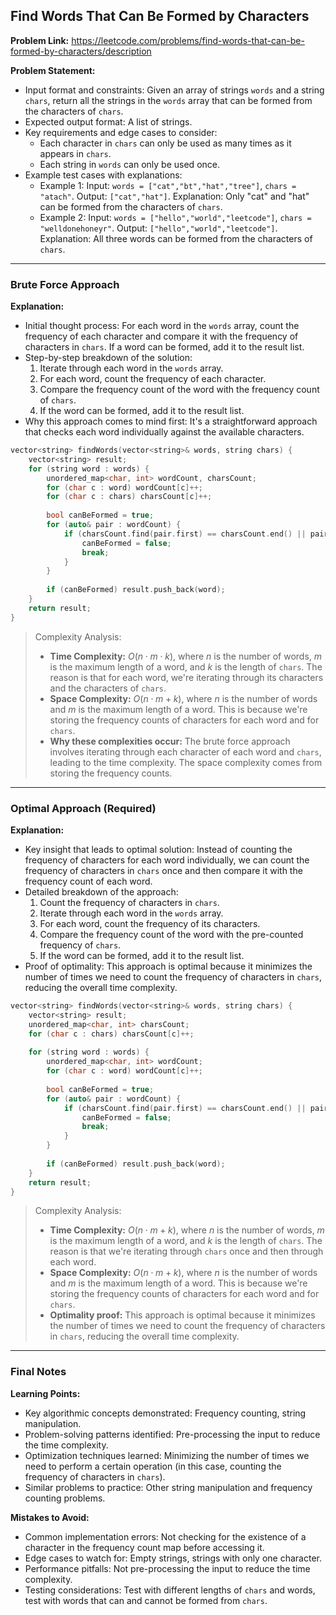 ## Find Words That Can Be Formed by Characters
**Problem Link:** https://leetcode.com/problems/find-words-that-can-be-formed-by-characters/description

**Problem Statement:**
- Input format and constraints: Given an array of strings `words` and a string `chars`, return all the strings in the `words` array that can be formed from the characters of `chars`.
- Expected output format: A list of strings.
- Key requirements and edge cases to consider: 
  - Each character in `chars` can only be used as many times as it appears in `chars`.
  - Each string in `words` can only be used once.
- Example test cases with explanations: 
  - Example 1: Input: `words = ["cat","bt","hat","tree"]`, `chars = "atach"`. Output: `["cat","hat"]`. Explanation: Only "cat" and "hat" can be formed from the characters of `chars`.
  - Example 2: Input: `words = ["hello","world","leetcode"]`, `chars = "welldonehoneyr"`. Output: `["hello","world","leetcode"]`. Explanation: All three words can be formed from the characters of `chars`.

---

### Brute Force Approach
**Explanation:**
- Initial thought process: For each word in the `words` array, count the frequency of each character and compare it with the frequency of characters in `chars`. If a word can be formed, add it to the result list.
- Step-by-step breakdown of the solution:
  1. Iterate through each word in the `words` array.
  2. For each word, count the frequency of each character.
  3. Compare the frequency count of the word with the frequency count of `chars`.
  4. If the word can be formed, add it to the result list.
- Why this approach comes to mind first: It's a straightforward approach that checks each word individually against the available characters.

```cpp
vector<string> findWords(vector<string>& words, string chars) {
    vector<string> result;
    for (string word : words) {
        unordered_map<char, int> wordCount, charsCount;
        for (char c : word) wordCount[c]++;
        for (char c : chars) charsCount[c]++;
        
        bool canBeFormed = true;
        for (auto& pair : wordCount) {
            if (charsCount.find(pair.first) == charsCount.end() || pair.second > charsCount[pair.first]) {
                canBeFormed = false;
                break;
            }
        }
        
        if (canBeFormed) result.push_back(word);
    }
    return result;
}
```

> Complexity Analysis:
> - **Time Complexity:** $O(n \cdot m \cdot k)$, where $n$ is the number of words, $m$ is the maximum length of a word, and $k$ is the length of `chars`. The reason is that for each word, we're iterating through its characters and the characters of `chars`.
> - **Space Complexity:** $O(n \cdot m + k)$, where $n$ is the number of words and $m$ is the maximum length of a word. This is because we're storing the frequency counts of characters for each word and for `chars`.
> - **Why these complexities occur:** The brute force approach involves iterating through each character of each word and `chars`, leading to the time complexity. The space complexity comes from storing the frequency counts.

---

### Optimal Approach (Required)
**Explanation:**
- Key insight that leads to optimal solution: Instead of counting the frequency of characters for each word individually, we can count the frequency of characters in `chars` once and then compare it with the frequency count of each word.
- Detailed breakdown of the approach:
  1. Count the frequency of characters in `chars`.
  2. Iterate through each word in the `words` array.
  3. For each word, count the frequency of its characters.
  4. Compare the frequency count of the word with the pre-counted frequency of `chars`.
  5. If the word can be formed, add it to the result list.
- Proof of optimality: This approach is optimal because it minimizes the number of times we need to count the frequency of characters in `chars`, reducing the overall time complexity.

```cpp
vector<string> findWords(vector<string>& words, string chars) {
    vector<string> result;
    unordered_map<char, int> charsCount;
    for (char c : chars) charsCount[c]++;
    
    for (string word : words) {
        unordered_map<char, int> wordCount;
        for (char c : word) wordCount[c]++;
        
        bool canBeFormed = true;
        for (auto& pair : wordCount) {
            if (charsCount.find(pair.first) == charsCount.end() || pair.second > charsCount[pair.first]) {
                canBeFormed = false;
                break;
            }
        }
        
        if (canBeFormed) result.push_back(word);
    }
    return result;
}
```

> Complexity Analysis:
> - **Time Complexity:** $O(n \cdot m + k)$, where $n$ is the number of words, $m$ is the maximum length of a word, and $k$ is the length of `chars`. The reason is that we're iterating through `chars` once and then through each word.
> - **Space Complexity:** $O(n \cdot m + k)$, where $n$ is the number of words and $m$ is the maximum length of a word. This is because we're storing the frequency counts of characters for each word and for `chars`.
> - **Optimality proof:** This approach is optimal because it minimizes the number of times we need to count the frequency of characters in `chars`, reducing the overall time complexity.

---

### Final Notes

**Learning Points:**
- Key algorithmic concepts demonstrated: Frequency counting, string manipulation.
- Problem-solving patterns identified: Pre-processing the input to reduce the time complexity.
- Optimization techniques learned: Minimizing the number of times we need to perform a certain operation (in this case, counting the frequency of characters in `chars`).
- Similar problems to practice: Other string manipulation and frequency counting problems.

**Mistakes to Avoid:**
- Common implementation errors: Not checking for the existence of a character in the frequency count map before accessing it.
- Edge cases to watch for: Empty strings, strings with only one character.
- Performance pitfalls: Not pre-processing the input to reduce the time complexity.
- Testing considerations: Test with different lengths of `chars` and words, test with words that can and cannot be formed from `chars`.